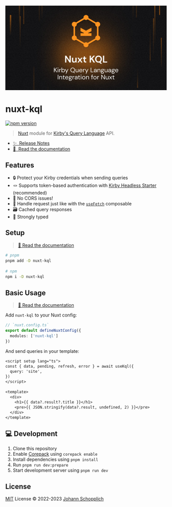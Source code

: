 [![nuxt-kql](./docs/public/og.jpg)](https://nuxt-kql.byjohann.dev)

# nuxt-kql

[![npm version](https://img.shields.io/npm/v/nuxt-kql?color=a1b858&label=)](https://www.npmjs.com/package/nuxt-kql)

> [Nuxt](https://nuxt.com) module for [Kirby's Query Language](https://github.com/getkirby/kql) API.

- [✨ &nbsp;Release Notes](https://github.com/johannschopplich/nuxt-kql/releases)
- [📖 &nbsp;Read the documentation](https://nuxt-kql.byjohann.dev)

## Features

- 🔒 Protect your Kirby credentials when sending queries
- 🪢 Supports token-based authentication with [Kirby Headless Starter](https://github.com/johannschopplich/kirby-headless-starter) (recommended)
- 🤹 No CORS issues!
- 🍱 Handle request just like with the [`useFetch`](https://nuxt.com/docs/getting-started/data-fetching/#usefetch) composable
- 🗃 Cached query responses
- 🦾 Strongly typed

## Setup

> [📖 Read the documentation](https://nuxt-kql.byjohann.dev)

```bash
# pnpm
pnpm add -D nuxt-kql

# npm
npm i -D nuxt-kql
```

## Basic Usage

> [📖 Read the documentation](https://nuxt-kql.byjohann.dev)

Add `nuxt-kql` to your Nuxt config:

```ts
// `nuxt.config.ts`
export default defineNuxtConfig({
  modules: ['nuxt-kql']
})
```

And send queries in your template:

```vue
<script setup lang="ts">
const { data, pending, refresh, error } = await useKql({
  query: 'site',
})
</script>

<template>
  <div>
    <h1>{{ data?.result?.title }}</h1>
    <pre>{{ JSON.stringify(data?.result, undefined, 2) }}</pre>
  </div>
</template>
```

## 💻 Development

1. Clone this repository
2. Enable [Corepack](https://github.com/nodejs/corepack) using `corepack enable`
3. Install dependencies using `pnpm install`
4. Run `pnpm run dev:prepare`
5. Start development server using `pnpm run dev`

## License

[MIT](./LICENSE) License © 2022-2023 [Johann Schopplich](https://github.com/johannschopplich)
